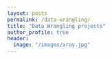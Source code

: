 ```yaml
---
layout: posts
permalink: /data-wrangling/
title: "Data Wrangling projects"
author_profile: true
header:
  image: "/images/xray.jpg"
---
```



